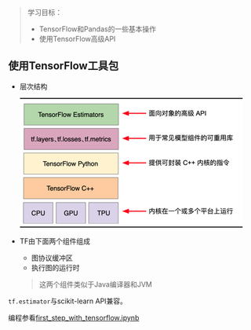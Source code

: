 > 学习目标：
>
> - TensorFlow和Pandas的一些基本操作
> - 使用TensorFlow高级API

## 使用TensorFlow工具包

- 层次结构

  ![image-20181109153904778](assets/image-20181109153904778.png)

- TF由下面两个组件组成
  - 图协议缓冲区
  - 执行图的运行时
  > 这两个组件类似于Java编译器和JVM

```tf.estimator```与scikit-learn API兼容。

编程参看[first_step_with_tensorflow.ipynb](../code/first_step_with_tensorflow.ipynb)

